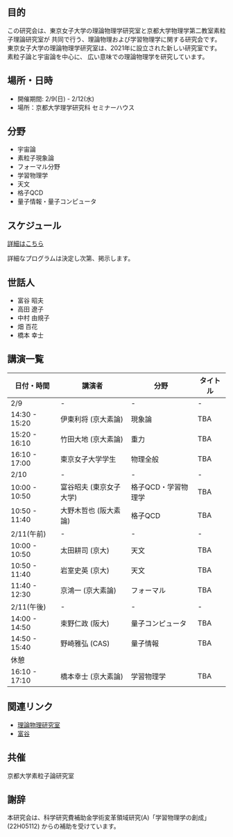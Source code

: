 ## 目的
この研究会は、東京女子大学の理論物理学研究室と京都大学物理学第二教室素粒子理論研究室が
共同で行う、理論物理および学習物理学に関する研究会です。
東京女子大学の理論物理学研究室は、2021年に設立された新しい研究室です。素粒子論と宇宙論を中心に、
広い意味での理論物理学を研究しています。

## 場所・日時

- 開催期間: 2/9(日) - 2/12(水)
- 場所：京都大学理学研究科 セミナーハウス

## 分野

- 宇宙論
- 素粒子現象論
- フォーマル分野
- 学習物理学
- 天文
- 格子QCD
- 量子情報・量子コンピュータ


## スケジュール

<!--
|                      | 2/9(日) | 2/10(月)  |2/11(火) | 2/12(水) |
| -------------------- | --------- | ---------- | --------- | --------- |
| 午前   (10:00-12:00) | 移動      | 講演       | 講演      | 移動      |
| 午後1 (14:00-15:00)  | 移動      | 自由討論 | 講演      | 移動      |
| 午後2(16:00-18:00)   | 講演      | 自由討論 | 講演      |           |
| 午後3(18:00-21:00)   | 講演      | 懇親会     | 講演      |           |
-->

[詳細はこちら](https://docs.google.com/spreadsheets/d/1kBZYKw_bWtVQqdN9pmTMhHJfazAP14g4W65m74ikgzA/edit?usp=sharing)

詳細なプログラムは決定し次第、掲示します。

## 世話人
- 富谷 昭夫
- 高田 遼子
- 中村 由規子
- 畑 百花
- 橋本 幸士

## 講演一覧

|      日付・時間        |  講演者    |    分野    | タイトル |
| -------------------- | --------- | ----------| --------- |
| 2/9 | - | - | - |
|   14:30 - 15:20   |  伊東利将 (京大素論)   |    現象論  | TBA |
|   15:20 - 16:10   |  竹田大地 (京大素論)   |    重力  | TBA |
|   16:10 - 17:00   |  東京女子大学学生  |  物理全般  | TBA |
| 2/10 | - | - | - |
|   10:00 - 10:50   |  富谷昭夫 (東京女子大学)    |    格子QCD・学習物理学 | TBA |
|   10:50 - 11:40   |  大野木哲也 (阪大素論)  |    格子QCD  | TBA |
| 2/11(午前) | - | - | - |
|   10:00 - 10:50   |  太田耕司 (京大)    |  天文  | TBA |
|   10:50 - 11:40   |  岩室史英 (京大)    |  天文  | TBA |
|   11:40 - 12:30   |  京鴻一 (京大素論)  |  フォーマル  | TBA |
| 2/11(午後) | - | - | - |
|   14:00 - 14:50   |  束野仁政 (阪大)  |  量子コンピュータ  | TBA |
|   14:50 - 15:40   |  野崎雅弘 (CAS)     |  量子情報| TBA |
| 休憩 |  |  |  |
|   16:10 - 17:10   |  橋本幸士 (京大素論)   | 学習物理学 | TBA |

## 関連リンク

- [理論物理研究室](https://sites.google.com/lab.twcu.ac.jp/phys-ja/home)
- [富谷](https://www2.yukawa.kyoto-u.ac.jp/~akio.tomiya/)

## 共催
京都大学素粒子論研究室

## 謝辞
本研究会は、科学研究費補助金学術変革領域研究(A)「学習物理学の創成」(22H05112) からの補助を受けています。
